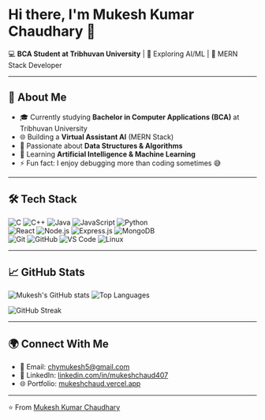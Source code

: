 # Hi there, I'm Mukesh Kumar Chaudhary 👋

💻 **BCA Student at Tribhuvan University** | 🌱 Exploring AI/ML | 🚀 MERN Stack Developer  

---

## 🚀 About Me
- 🎓 Currently studying **Bachelor in Computer Applications (BCA)** at Tribhuvan University  
- 🌐 Building a **Virtual Assistant AI** (MERN Stack)  
- 🔧 Passionate about **Data Structures & Algorithms**  
- 🤖 Learning **Artificial Intelligence & Machine Learning**  
- ⚡ Fun fact: I enjoy debugging more than coding sometimes 😅  

---

## 🛠️ Tech Stack
![C](https://img.shields.io/badge/-?style=for-the-badge&logo=c&logoColor=white&label=C)
![C++](https://img.shields.io/badge/-?style=for-the-badge&logo=c%2B%2B&logoColor=white&label=C++)
![Java](https://img.shields.io/badge/-?style=for-the-badge&logo=java&logoColor=white&label=Java)
![JavaScript](https://img.shields.io/badge/-?style=for-the-badge&logo=javascript&logoColor=F7DF1E&label=JavaScript)
![Python](https://img.shields.io/badge/-?style=for-the-badge&logo=python&logoColor=white&label=Python)  
![React](https://img.shields.io/badge/-?style=for-the-badge&logo=react&logoColor=61DAFB&label=React)
![Node.js](https://img.shields.io/badge/-?style=for-the-badge&logo=node.js&logoColor=white&label=Node.js)
![Express.js](https://img.shields.io/badge/-?style=for-the-badge&logo=express&logoColor=white&label=Express)
![MongoDB](https://img.shields.io/badge/-?style=for-the-badge&logo=mongodb&logoColor=white&label=MongoDB)  
![Git](https://img.shields.io/badge/-?style=for-the-badge&logo=git&logoColor=white&label=Git)
![GitHub](https://img.shields.io/badge/-?style=for-the-badge&logo=github&logoColor=white&label=GitHub)
![VS Code](https://img.shields.io/badge/-?style=for-the-badge&logo=visual-studio-code&logoColor=white&label=VS%20Code)
![Linux](https://img.shields.io/badge/-?style=for-the-badge&logo=linux&logoColor=black&label=Linux)

---

## 📈 GitHub Stats
![Mukesh's GitHub stats](https://github-readme-stats.vercel.app/api?username=mukeshchau407&show_icons=true&theme=radical) ![Top Languages](https://github-readme-stats.vercel.app/api/top-langs/?username=mukeshchau407&layout=compact&theme=radical)  

![GitHub Streak](https://github-readme-streak-stats-eight.vercel.app?user=mukeshchau407&theme=radical&hide_border=true)

---

## 🌍 Connect With Me
- 📧 Email: [chymukesh5@gmail.com](mailto:chymukesh5@gmail.com)  
- 💼 LinkedIn: [linkedin.com/in/mukeshchaud407](https://www.linkedin.com/in/mukeshchaud407/)  
- 🌐 Portfolio: [mukeshchaud.vercel.app](https://mukeshchaud.vercel.app/)  

---

⭐️ From [Mukesh Kumar Chaudhary](https://github.com/mukeshchau407/)

